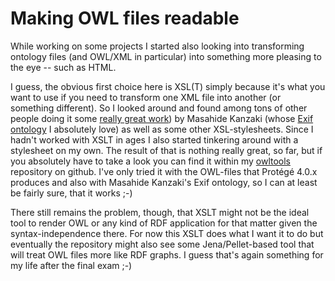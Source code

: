 # Making OWL files readable

While working on some projects I started also looking into transforming ontology files (and OWL/XML in particular) into something more pleasing to the eye -- such as HTML. 

I guess, the obvious first choice here is XSL(T) simply because it's what you want to use if you need to transform one XML file into another (or something different). So I looked around and found among tons of other people doing it some [really great work](http://www.kanzaki.com/ns/ns-schema.xsl)) by Masahide Kanzaki (whose [Exif ontology][] I absolutely love) as well as some other XSL-stylesheets. Since I hadn't worked with XSLT in ages I also started tinkering around with a stylesheet on my own. The result of that is nothing really great, so far, but if you absolutely have to take a look you can find it within my [owltools][] repository on github. I've only tried it with the OWL-files that Protégé 4.0.x produces and also with Masahide Kanzaki's Exif ontology, so I can at least be fairly sure, that it works ;-)

[owltools]: http://github.com/zerok/owltools/
[exif ontology]: http://www.kanzaki.com/ns/exif

There still remains the problem, though, that XSLT might not be the ideal tool to render OWL or any kind of RDF application for that matter given the syntax-independence there. For now this XSLT does what I want it to do but eventually the repository might also see some Jena/Pellet-based tool that will treat OWL files more like RDF graphs. I guess that's again something for my life after the final exam ;-)